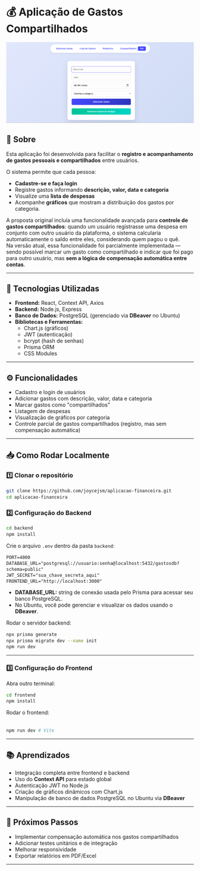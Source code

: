 

# 💰 Aplicação de Gastos Compartilhados

![Screenshot do Projeto](./prints/cadastro-tela.png)
<!-- Print principal da aplicação -->

## 📌 Sobre
Esta aplicação foi desenvolvida para facilitar o **registro e acompanhamento de gastos pessoais e compartilhados** entre usuários.

O sistema permite que cada pessoa:
- **Cadastre-se e faça login**
- Registre gastos informando **descrição, valor, data e categoria**
- Visualize uma **lista de despesas**
- Acompanhe **gráficos** que mostram a distribuição dos gastos por categoria.

A proposta original incluía uma funcionalidade avançada para **controle de gastos compartilhados**: quando um usuário registrasse uma despesa em conjunto com outro usuário da plataforma, o sistema calcularia automaticamente o saldo entre eles, considerando quem pagou o quê.  
Na versão atual, essa funcionalidade foi parcialmente implementada — sendo possível marcar um gasto como compartilhado e indicar que foi pago para outro usuário, mas **sem a lógica de compensação automática entre contas**.

---

## 🚀 Tecnologias Utilizadas
- **Frontend:** React, Context API, Axios
- **Backend:** Node.js, Express
- **Banco de Dados:** PostgreSQL (gerenciado via **DBeaver** no Ubuntu)
- **Bibliotecas e Ferramentas:**
  - Chart.js (gráficos)
  - JWT (autenticação)
  - bcrypt (hash de senhas)
  - Prisma ORM
  - CSS Modules

---

## ⚙ Funcionalidades
- Cadastro e login de usuários
- Adicionar gastos com descrição, valor, data e categoria
- Marcar gastos como "compartilhados"
- Listagem de despesas
- Visualização de gráficos por categoria
- Controle parcial de gastos compartilhados (registro, mas sem compensação automática)

---



## 📥 Como Rodar Localmente

### 1️⃣ Clonar o repositório
```bash
git clone https://github.com/joycejsm/aplicacao-financeira.git
cd aplicacao-financeira
````

### 2️⃣ Configuração do Backend

```bash
cd backend
npm install
```

Crie o arquivo `.env` dentro da pasta `backend`:

```
PORT=4000
DATABASE_URL="postgresql://usuario:senha@localhost:5432/gastosdb?schema=public"
JWT_SECRET="sua_chave_secreta_aqui"
FRONTEND_URL="http://localhost:3000"
```

* **DATABASE\_URL:** string de conexão usada pelo Prisma para acessar seu banco PostgreSQL.
* No Ubuntu, você pode gerenciar e visualizar os dados usando o **DBeaver**.

Rodar o servidor backend:

```bash
npx prisma generate
npx prisma migrate dev --name init
npm run dev
```

---

### 3️⃣ Configuração do Frontend

Abra outro terminal:

```bash
cd frontend
npm install
```


Rodar o frontend:

```bash

npm run dev # Vite
```





---

## 📚 Aprendizados

* Integração completa entre frontend e backend
* Uso do **Context API** para estado global
* Autenticação JWT no Node.js
* Criação de gráficos dinâmicos com Chart.js
* Manipulação de banco de dados PostgreSQL no Ubuntu via **DBeaver**

---

## 📌 Próximos Passos

* Implementar compensação automática nos gastos compartilhados
* Adicionar testes unitários e de integração
* Melhorar responsividade
* Exportar relatórios em PDF/Excel

---


